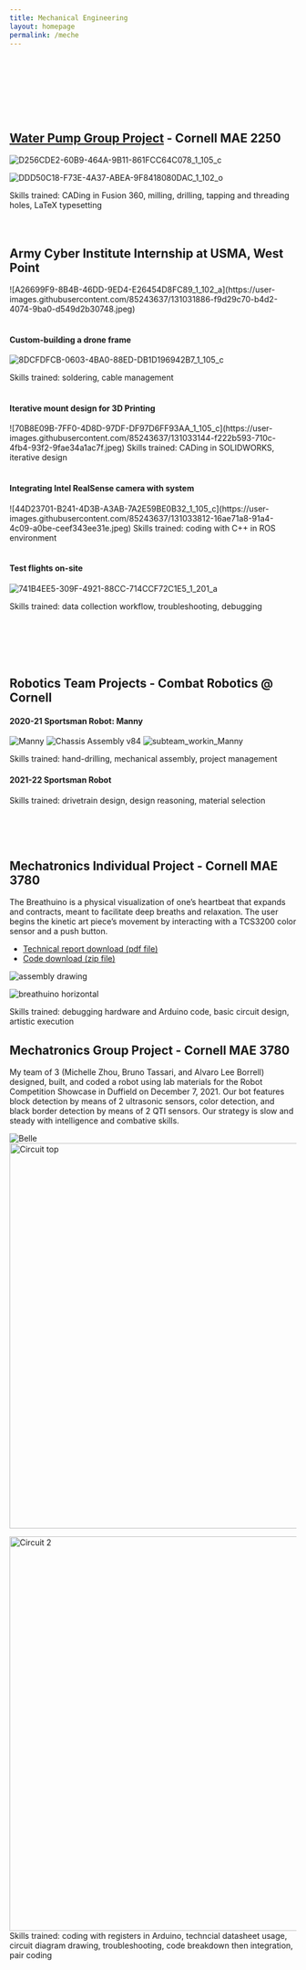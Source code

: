 ```yaml
---
title: Mechanical Engineering
layout: homepage
permalink: /meche
---
```


<br>
<br>
<br>
<br>
<br>
<br>

<h2> 
  <a href= "https://drive.google.com/file/d/1rhWu1hSy8w7UGFqcLZ9dSepFJnpRx_bB/view" target="_blank"> Water Pump Group Project</a> - Cornell MAE 2250
</h2> 

![D256CDE2-60B9-464A-9B11-861FCC64C078_1_105_c](https://user-images.githubusercontent.com/85243637/131031499-12d37e36-decc-448b-8fe1-1c1ca5a303e7.jpeg)

![DDD50C18-F73E-4A37-ABEA-9F8418080DAC_1_102_o](https://user-images.githubusercontent.com/85243637/131031518-42832d3b-934d-4e25-a089-485ed1bbf763.jpeg)

<body>
  Skills trained: CADing in Fusion 360, milling, drilling, tapping and threading holes, LaTeX typesetting
</body>

<br>
<br>
<br>

<h2> 
  Army Cyber Institute Internship at USMA, West Point 
</h2>
![A26699F9-8B4B-46DD-9ED4-E26454D8FC89_1_102_a](https://user-images.githubusercontent.com/85243637/131031886-f9d29c70-b4d2-4074-9ba0-d549d2b30748.jpeg)

<br>
<br>

<h4> 
  Custom-building a drone frame
</h4>

![8DCFDFCB-0603-4BA0-88ED-DB1D196942B7_1_105_c](https://user-images.githubusercontent.com/85243637/131032916-c5856fd5-aa33-4ea3-add1-c22d69513753.jpeg)

<body> 
  Skills trained: soldering, cable management
</body>

<br>
<br>
<h4> 
  Iterative mount design for 3D Printing
</h4>
![70B8E09B-7FF0-4D8D-97DF-DF97D6FF93AA_1_105_c](https://user-images.githubusercontent.com/85243637/131033144-f222b593-710c-4fb4-93f2-9fae34a1ac7f.jpeg)


<body>   
  Skills trained: CADing in SOLIDWORKS, iterative design
</body>

<br>
<br>

<h4> 
  Integrating Intel RealSense camera with system
</h4>
![44D23701-B241-4D3B-A3AB-7A2E59BE0B32_1_105_c](https://user-images.githubusercontent.com/85243637/131033812-16ae71a8-91a4-4c09-a0be-ceef343ee31e.jpeg)

<body>   
  Skills trained: coding with C++ in ROS environment
</body>

<br>
<br>

<h4> 
  Test flights on-site
</h4>

![741B4EE5-309F-4921-88CC-714CCF72C1E5_1_201_a](https://user-images.githubusercontent.com/85243637/131229328-6aeb7e53-5bbd-41dc-8a87-a42ec3a3393b.jpeg)

<body>   
  Skills trained: data collection workflow, troubleshooting, debugging
</body>


<br>
<br>
<br>
<br>
<br>
<br>
<h2> 
  Robotics Team Projects - Combat Robotics @ Cornell
</h2>

<h4> 
  2020-21 Sportsman Robot: Manny
</h4>

![Manny](https://user-images.githubusercontent.com/85243637/144299757-8d57cbe3-4f62-43d5-bc70-47c12170fe38.jpg)
![Chassis Assembly v84](https://user-images.githubusercontent.com/85243637/144299761-33552ab8-60f8-4102-95bb-6c9bb0339dff.png)
![subteam_workin_Manny](https://user-images.githubusercontent.com/85243637/144300039-e2534a99-2e5a-4685-8545-163607a79fbd.JPG)

Skills trained: hand-drilling, mechanical assembly, project management

<h4> 
  2021-22 Sportsman Robot
</h4>

Skills trained: drivetrain design, design reasoning, material selection

<!-- <h4> 
  Summer 2020 3lb Robot Group Project
</h4> -->


<br>
<br>
<br>

<h2> 
  Mechatronics Individual Project - Cornell MAE 3780
</h2>

<body>
The Breathuino is a physical visualization of one’s heartbeat that expands and contracts, meant to facilitate deep breaths and relaxation. The user begins the kinetic art piece’s movement by interacting with a TCS3200 color sensor and a push button. 
</body>

* <a id="raw-url" href="https://raw.githubusercontent.com/mwz724/mwz724.github.io/master/Michelle_Zhou_mwz7_Mechatronics_Individual_Project_Final_Technical_Report.pdf"> Technical report download (pdf file) </a> 
* <a id="raw-url" href="https://raw.githubusercontent.com/mwz724/mwz724.github.io/master/Indiv_Proj_Github.zip"> Code download (zip file) </a> 

![assembly drawing](https://user-images.githubusercontent.com/85243637/144295914-c51cb006-877e-4a01-8b30-6b72ae628ebe.png)

![breathuino horizontal](https://user-images.githubusercontent.com/85243637/144295208-6c699091-a58a-44fe-a5bb-a66ad2d0a48c.jpg)

<body>
  Skills trained: debugging hardware and Arduino code, basic circuit design, artistic execution
</body>


<!---
asdfasdfasdf
--->

<h2> 
  Mechatronics Group Project - Cornell MAE 3780
</h2>

<body>
My team of 3 (Michelle Zhou, Bruno Tassari, and Alvaro Lee Borrell) designed, built, and coded a robot using lab materials for the Robot Competition Showcase in Duffield on December 7, 2021. Our bot features block detection by means of 2 ultrasonic sensors, color detection, and black border detection by means of 2 QTI sensors. Our strategy is slow and steady with intelligence and combative skills.
</body>

![Belle](https://user-images.githubusercontent.com/85243637/145868445-f813c2ce-f223-430c-8a37-1558d0176330.jpg)
<img width="675" alt="Circuit top" src="https://user-images.githubusercontent.com/85243637/145868542-6ba74c2b-b4d8-4778-a7b8-e525fd440bd7.png">

<img width="691" alt="Circuit 2" src="https://user-images.githubusercontent.com/85243637/145868553-95b76338-082a-4e8c-90ed-09959ec8a34a.png">

<body>
  Skills trained: coding with registers in Arduino, techncial datasheet usage, circuit diagram drawing, troubleshooting, code breakdown then integration, pair coding
</body>
